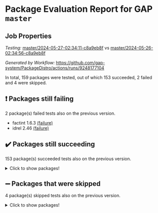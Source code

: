 # Package Evaluation Report for GAP `master`

## Job Properties

*Testing:* [master/2024-05-27-02:34:11-c8a9eb8f](https://github.com/gap-system/PackageDistro/blob/data/reports/master/2024-05-27-02:34:11-c8a9eb8f) vs [master/2024-05-26-02:34:56-c8a9eb8f](https://github.com/gap-system/PackageDistro/blob/data/reports/master/2024-05-26-02:34:56-c8a9eb8f)

*Generated by Workflow:* https://github.com/gap-system/PackageDistro/actions/runs/9248177104

In total, 159 packages were tested, out of which 153 succeeded, 2 failed and 4 were skipped.

## :exclamation: Packages still failing

2 package(s) failed tests also on the previous version.
- factint 1.6.3 [(failure)](https://github.com/gap-system/PackageDistro/actions/runs/9248177104/job/25438266813)
- idrel 2.46 [(failure)](https://github.com/gap-system/PackageDistro/actions/runs/9248177104/job/25438270882)

## :heavy_check_mark: Packages still succeeding

153 package(s) succeeded tests also on the previous version.
<details><summary>Click to show packages!</summary>

- 4ti2interface 2023.02-04 [(success)](https://github.com/gap-system/PackageDistro/actions/runs/9248177104/job/25438259958)
- ace 5.6.2 [(success)](https://github.com/gap-system/PackageDistro/actions/runs/9248177104/job/25438260075)
- aclib 1.3.2 [(success)](https://github.com/gap-system/PackageDistro/actions/runs/9248177104/job/25438260158)
- agt 0.3.1 [(success)](https://github.com/gap-system/PackageDistro/actions/runs/9248177104/job/25438260258)
- alnuth 3.2.1 [(success)](https://github.com/gap-system/PackageDistro/actions/runs/9248177104/job/25438260365)
- anupq 3.3.0 [(success)](https://github.com/gap-system/PackageDistro/actions/runs/9248177104/job/25438260444)
- atlasrep 2.1.8 [(success)](https://github.com/gap-system/PackageDistro/actions/runs/9248177104/job/25438260520)
- autodoc 2023.06.19 [(success)](https://github.com/gap-system/PackageDistro/actions/runs/9248177104/job/25438260597)
- automata 1.15 [(success)](https://github.com/gap-system/PackageDistro/actions/runs/9248177104/job/25438260748)
- automgrp 1.3.2 [(success)](https://github.com/gap-system/PackageDistro/actions/runs/9248177104/job/25438261866)
- autpgrp 1.11 [(success)](https://github.com/gap-system/PackageDistro/actions/runs/9248177104/job/25438262100)
- cap 2024.04-01 [(success)](https://github.com/gap-system/PackageDistro/actions/runs/9248177104/job/25438262299)
- caratinterface 2.3.6 [(success)](https://github.com/gap-system/PackageDistro/actions/runs/9248177104/job/25438263228)
- cddinterface 2022.11.01 [(success)](https://github.com/gap-system/PackageDistro/actions/runs/9248177104/job/25438263729)
- circle 1.6.6 [(success)](https://github.com/gap-system/PackageDistro/actions/runs/9248177104/job/25438263848)
- classicpres 1.22 [(success)](https://github.com/gap-system/PackageDistro/actions/runs/9248177104/job/25438264000)
- cohomolo 1.6.11 [(success)](https://github.com/gap-system/PackageDistro/actions/runs/9248177104/job/25438264131)
- congruence 1.2.6 [(success)](https://github.com/gap-system/PackageDistro/actions/runs/9248177104/job/25438264290)
- corelg 1.56 [(success)](https://github.com/gap-system/PackageDistro/actions/runs/9248177104/job/25438264410)
- crime 1.6 [(success)](https://github.com/gap-system/PackageDistro/actions/runs/9248177104/job/25438264553)
- crisp 1.4.6 [(success)](https://github.com/gap-system/PackageDistro/actions/runs/9248177104/job/25438264708)
- crypting 0.10.4 [(success)](https://github.com/gap-system/PackageDistro/actions/runs/9248177104/job/25438264847)
- cryst 4.1.27 [(success)](https://github.com/gap-system/PackageDistro/actions/runs/9248177104/job/25438264985)
- crystcat 1.1.10 [(success)](https://github.com/gap-system/PackageDistro/actions/runs/9248177104/job/25438265143)
- ctbllib 1.3.9 [(success)](https://github.com/gap-system/PackageDistro/actions/runs/9248177104/job/25438265276)
- cubefree 1.19 [(success)](https://github.com/gap-system/PackageDistro/actions/runs/9248177104/job/25438265425)
- curlinterface 2.3.2 [(success)](https://github.com/gap-system/PackageDistro/actions/runs/9248177104/job/25438265575)
- cvec 2.8.1 [(success)](https://github.com/gap-system/PackageDistro/actions/runs/9248177104/job/25438265699)
- datastructures 0.3.0 [(success)](https://github.com/gap-system/PackageDistro/actions/runs/9248177104/job/25438265813)
- deepthought 1.0.6 [(success)](https://github.com/gap-system/PackageDistro/actions/runs/9248177104/job/25438265924)
- design 1.8 [(success)](https://github.com/gap-system/PackageDistro/actions/runs/9248177104/job/25438266038)
- difsets 2.3.1 [(success)](https://github.com/gap-system/PackageDistro/actions/runs/9248177104/job/25438266161)
- digraphs 1.7.1 [(success)](https://github.com/gap-system/PackageDistro/actions/runs/9248177104/job/25438266283)
- edim 1.3.8 [(success)](https://github.com/gap-system/PackageDistro/actions/runs/9248177104/job/25438266401)
- example 4.3.4 [(success)](https://github.com/gap-system/PackageDistro/actions/runs/9248177104/job/25438266546)
- examplesforhomalg 2023.10-01 [(success)](https://github.com/gap-system/PackageDistro/actions/runs/9248177104/job/25438266684)
- ferret 1.0.11 [(success)](https://github.com/gap-system/PackageDistro/actions/runs/9248177104/job/25438266948)
- fga 1.5.0 [(success)](https://github.com/gap-system/PackageDistro/actions/runs/9248177104/job/25438267092)
- fining 1.5.6 [(success)](https://github.com/gap-system/PackageDistro/actions/runs/9248177104/job/25438267226)
- float 1.0.4 [(success)](https://github.com/gap-system/PackageDistro/actions/runs/9248177104/job/25438267405)
- format 1.4.4 [(success)](https://github.com/gap-system/PackageDistro/actions/runs/9248177104/job/25438267569)
- forms 1.2.11 [(success)](https://github.com/gap-system/PackageDistro/actions/runs/9248177104/job/25438267728)
- fplsa 1.2.6 [(success)](https://github.com/gap-system/PackageDistro/actions/runs/9248177104/job/25438267847)
- fr 2.4.13 [(success)](https://github.com/gap-system/PackageDistro/actions/runs/9248177104/job/25438268025)
- francy 2.0.3 [(success)](https://github.com/gap-system/PackageDistro/actions/runs/9248177104/job/25438268166)
- fwtree 1.3 [(success)](https://github.com/gap-system/PackageDistro/actions/runs/9248177104/job/25438268289)
- gapdoc 1.6.7 [(success)](https://github.com/gap-system/PackageDistro/actions/runs/9248177104/job/25438268413)
- gauss 2023.02-04 [(success)](https://github.com/gap-system/PackageDistro/actions/runs/9248177104/job/25438268543)
- gaussforhomalg 2023.11-01 [(success)](https://github.com/gap-system/PackageDistro/actions/runs/9248177104/job/25438268665)
- gbnp 1.0.5 [(success)](https://github.com/gap-system/PackageDistro/actions/runs/9248177104/job/25438268798)
- generalizedmorphismsforcap 2024.04-01 [(success)](https://github.com/gap-system/PackageDistro/actions/runs/9248177104/job/25438268915)
- genss 1.6.8 [(success)](https://github.com/gap-system/PackageDistro/actions/runs/9248177104/job/25438269049)
- gradedmodules 2024.01-01 [(success)](https://github.com/gap-system/PackageDistro/actions/runs/9248177104/job/25438269198)
- gradedringforhomalg 2023.08-01 [(success)](https://github.com/gap-system/PackageDistro/actions/runs/9248177104/job/25438269333)
- grape 4.9.0 [(success)](https://github.com/gap-system/PackageDistro/actions/runs/9248177104/job/25438269467)
- groupoids 1.74 [(success)](https://github.com/gap-system/PackageDistro/actions/runs/9248177104/job/25438269613)
- grpconst 2.6.5 [(success)](https://github.com/gap-system/PackageDistro/actions/runs/9248177104/job/25438269738)
- guarana 0.96.3 [(success)](https://github.com/gap-system/PackageDistro/actions/runs/9248177104/job/25438269892)
- guava 3.19 [(success)](https://github.com/gap-system/PackageDistro/actions/runs/9248177104/job/25438270037)
- hap 1.62 [(success)](https://github.com/gap-system/PackageDistro/actions/runs/9248177104/job/25438270166)
- hapcryst 0.1.15 [(success)](https://github.com/gap-system/PackageDistro/actions/runs/9248177104/job/25438270273)
- hecke 1.5.3 [(success)](https://github.com/gap-system/PackageDistro/actions/runs/9248177104/job/25438270408)
- help 4.0 [(success)](https://github.com/gap-system/PackageDistro/actions/runs/9248177104/job/25438270522)
- homalg 2024.01-01 [(success)](https://github.com/gap-system/PackageDistro/actions/runs/9248177104/job/25438270657)
- homalgtocas 2023.11-01 [(success)](https://github.com/gap-system/PackageDistro/actions/runs/9248177104/job/25438270773)
- images 1.3.2 [(success)](https://github.com/gap-system/PackageDistro/actions/runs/9248177104/job/25438271002)
- intpic 0.3.0 [(success)](https://github.com/gap-system/PackageDistro/actions/runs/9248177104/job/25438271116)
- io 4.8.2 [(success)](https://github.com/gap-system/PackageDistro/actions/runs/9248177104/job/25438271261)
- io_forhomalg 2023.02-04 [(success)](https://github.com/gap-system/PackageDistro/actions/runs/9248177104/job/25438271384)
- irredsol 1.4.4 [(success)](https://github.com/gap-system/PackageDistro/actions/runs/9248177104/job/25438271521)
- json 2.2.1 [(success)](https://github.com/gap-system/PackageDistro/actions/runs/9248177104/job/25438271629)
- jupyterkernel 1.5.0 [(success)](https://github.com/gap-system/PackageDistro/actions/runs/9248177104/job/25438271728)
- jupyterviz 1.5.6 [(success)](https://github.com/gap-system/PackageDistro/actions/runs/9248177104/job/25438271812)
- kan 1.37 [(success)](https://github.com/gap-system/PackageDistro/actions/runs/9248177104/job/25438271920)
- kbmag 1.5.11 [(success)](https://github.com/gap-system/PackageDistro/actions/runs/9248177104/job/25438272039)
- laguna 3.9.6 [(success)](https://github.com/gap-system/PackageDistro/actions/runs/9248177104/job/25438272134)
- liealgdb 2.2.1 [(success)](https://github.com/gap-system/PackageDistro/actions/runs/9248177104/job/25438272237)
- liepring 2.8 [(success)](https://github.com/gap-system/PackageDistro/actions/runs/9248177104/job/25438272331)
- liering 2.4.2 [(success)](https://github.com/gap-system/PackageDistro/actions/runs/9248177104/job/25438272441)
- linearalgebraforcap 2024.04-02 [(success)](https://github.com/gap-system/PackageDistro/actions/runs/9248177104/job/25438272553)
- lins 0.9 [(success)](https://github.com/gap-system/PackageDistro/actions/runs/9248177104/job/25438272653)
- localizeringforhomalg 2023.10-01 [(success)](https://github.com/gap-system/PackageDistro/actions/runs/9248177104/job/25438272743)
- loops 3.4.3 [(success)](https://github.com/gap-system/PackageDistro/actions/runs/9248177104/job/25438272844)
- lpres 1.0.3 [(success)](https://github.com/gap-system/PackageDistro/actions/runs/9248177104/job/25438272919)
- majoranaalgebras 1.5.1 [(success)](https://github.com/gap-system/PackageDistro/actions/runs/9248177104/job/25438273027)
- mapclass 1.4.6 [(success)](https://github.com/gap-system/PackageDistro/actions/runs/9248177104/job/25438273137)
- matgrp 0.70 [(success)](https://github.com/gap-system/PackageDistro/actions/runs/9248177104/job/25438273248)
- matricesforhomalg 2024.02-01 [(success)](https://github.com/gap-system/PackageDistro/actions/runs/9248177104/job/25438273333)
- modisom 2.5.4 [(success)](https://github.com/gap-system/PackageDistro/actions/runs/9248177104/job/25438273421)
- modulepresentationsforcap 2024.04-01 [(success)](https://github.com/gap-system/PackageDistro/actions/runs/9248177104/job/25438273551)
- modules 2024.01-01 [(success)](https://github.com/gap-system/PackageDistro/actions/runs/9248177104/job/25438273660)
- monoidalcategories 2024.04-01 [(success)](https://github.com/gap-system/PackageDistro/actions/runs/9248177104/job/25438273750)
- nconvex 2022.09-01 [(success)](https://github.com/gap-system/PackageDistro/actions/runs/9248177104/job/25438273861)
- nilmat 1.4.2 [(success)](https://github.com/gap-system/PackageDistro/actions/runs/9248177104/job/25438273944)
- nock 1.5 [(success)](https://github.com/gap-system/PackageDistro/actions/runs/9248177104/job/25438274035)
- normalizinterface 1.3.6 [(success)](https://github.com/gap-system/PackageDistro/actions/runs/9248177104/job/25438274118)
- nq 2.5.11 [(success)](https://github.com/gap-system/PackageDistro/actions/runs/9248177104/job/25438274226)
- numericalsgps 1.3.1 [(success)](https://github.com/gap-system/PackageDistro/actions/runs/9248177104/job/25438274347)
- openmath 11.5.3 [(success)](https://github.com/gap-system/PackageDistro/actions/runs/9248177104/job/25438274463)
- orb 4.9.0 [(success)](https://github.com/gap-system/PackageDistro/actions/runs/9248177104/job/25438274551)
- packagemanager 1.4.3 [(success)](https://github.com/gap-system/PackageDistro/actions/runs/9248177104/job/25438274630)
- patternclass 2.4.3 [(success)](https://github.com/gap-system/PackageDistro/actions/runs/9248177104/job/25438274728)
- permut 2.0.5 [(success)](https://github.com/gap-system/PackageDistro/actions/runs/9248177104/job/25438274826)
- polenta 1.3.10 [(success)](https://github.com/gap-system/PackageDistro/actions/runs/9248177104/job/25438274951)
- polymaking 0.8.7 [(success)](https://github.com/gap-system/PackageDistro/actions/runs/9248177104/job/25438275052)
- primgrp 3.4.4 [(success)](https://github.com/gap-system/PackageDistro/actions/runs/9248177104/job/25438275167)
- profiling 2.5.4 [(success)](https://github.com/gap-system/PackageDistro/actions/runs/9248177104/job/25438275288)
- qdistrnd 0.9.4 [(success)](https://github.com/gap-system/PackageDistro/actions/runs/9248177104/job/25438275395)
- qpa 1.35 [(success)](https://github.com/gap-system/PackageDistro/actions/runs/9248177104/job/25438275503)
- quagroup 1.8.4 [(success)](https://github.com/gap-system/PackageDistro/actions/runs/9248177104/job/25438275632)
- radiroot 2.9 [(success)](https://github.com/gap-system/PackageDistro/actions/runs/9248177104/job/25438275781)
- rcwa 4.7.1 [(success)](https://github.com/gap-system/PackageDistro/actions/runs/9248177104/job/25438275928)
- rds 1.8 [(success)](https://github.com/gap-system/PackageDistro/actions/runs/9248177104/job/25438276065)
- recog 1.4.2 [(success)](https://github.com/gap-system/PackageDistro/actions/runs/9248177104/job/25438276206)
- repndecomp 1.3.0 [(success)](https://github.com/gap-system/PackageDistro/actions/runs/9248177104/job/25438276359)
- repsn 3.1.2 [(success)](https://github.com/gap-system/PackageDistro/actions/runs/9248177104/job/25438276514)
- resclasses 4.7.3 [(success)](https://github.com/gap-system/PackageDistro/actions/runs/9248177104/job/25438276647)
- ringsforhomalg 2023.11-02 [(success)](https://github.com/gap-system/PackageDistro/actions/runs/9248177104/job/25438276804)
- sco 2023.08-01 [(success)](https://github.com/gap-system/PackageDistro/actions/runs/9248177104/job/25438276942)
- scscp 2.4.2 [(success)](https://github.com/gap-system/PackageDistro/actions/runs/9248177104/job/25438277106)
- semigroups 5.3.7 [(success)](https://github.com/gap-system/PackageDistro/actions/runs/9248177104/job/25438277264)
- sglppow 2.4 [(success)](https://github.com/gap-system/PackageDistro/actions/runs/9248177104/job/25438277398)
- sgpviz 0.999.5 [(success)](https://github.com/gap-system/PackageDistro/actions/runs/9248177104/job/25438277545)
- simpcomp 2.1.14 [(success)](https://github.com/gap-system/PackageDistro/actions/runs/9248177104/job/25438277699)
- singular 2023.02.09 [(success)](https://github.com/gap-system/PackageDistro/actions/runs/9248177104/job/25438277837)
- sl2reps 1.1 [(success)](https://github.com/gap-system/PackageDistro/actions/runs/9248177104/job/25438277982)
- sla 1.5.3 [(success)](https://github.com/gap-system/PackageDistro/actions/runs/9248177104/job/25438278127)
- smallgrp 1.5.3 [(success)](https://github.com/gap-system/PackageDistro/actions/runs/9248177104/job/25438278279)
- smallsemi 0.6.13 [(success)](https://github.com/gap-system/PackageDistro/actions/runs/9248177104/job/25438278434)
- sonata 2.9.6 [(success)](https://github.com/gap-system/PackageDistro/actions/runs/9248177104/job/25438278563)
- sophus 1.27 [(success)](https://github.com/gap-system/PackageDistro/actions/runs/9248177104/job/25438278689)
- sotgrps 1.2 [(success)](https://github.com/gap-system/PackageDistro/actions/runs/9248177104/job/25438278811)
- spinsym 1.5.2 [(success)](https://github.com/gap-system/PackageDistro/actions/runs/9248177104/job/25438278921)
- standardff 1.0 [(success)](https://github.com/gap-system/PackageDistro/actions/runs/9248177104/job/25438279018)
- symbcompcc 1.3.2 [(success)](https://github.com/gap-system/PackageDistro/actions/runs/9248177104/job/25438279154)
- thelma 1.3 [(success)](https://github.com/gap-system/PackageDistro/actions/runs/9248177104/job/25438279300)
- tomlib 1.2.11 [(success)](https://github.com/gap-system/PackageDistro/actions/runs/9248177104/job/25438279471)
- toolsforhomalg 2023.11-01 [(success)](https://github.com/gap-system/PackageDistro/actions/runs/9248177104/job/25438279647)
- toric 1.9.5 [(success)](https://github.com/gap-system/PackageDistro/actions/runs/9248177104/job/25438279809)
- toricvarieties 2022.07.13 [(success)](https://github.com/gap-system/PackageDistro/actions/runs/9248177104/job/25438280050)
- transgrp 3.6.5 [(success)](https://github.com/gap-system/PackageDistro/actions/runs/9248177104/job/25438280234)
- typeset 1.2.2 [(success)](https://github.com/gap-system/PackageDistro/actions/runs/9248177104/job/25438280389)
- ugaly 4.1.3 [(success)](https://github.com/gap-system/PackageDistro/actions/runs/9248177104/job/25438280519)
- unipot 1.5 [(success)](https://github.com/gap-system/PackageDistro/actions/runs/9248177104/job/25438280682)
- unitlib 4.2.0 [(success)](https://github.com/gap-system/PackageDistro/actions/runs/9248177104/job/25438280800)
- utils 0.85 [(success)](https://github.com/gap-system/PackageDistro/actions/runs/9248177104/job/25438280940)
- uuid 0.7 [(success)](https://github.com/gap-system/PackageDistro/actions/runs/9248177104/job/25438281073)
- walrus 0.9991 [(success)](https://github.com/gap-system/PackageDistro/actions/runs/9248177104/job/25438281205)
- wedderga 4.10.5 [(success)](https://github.com/gap-system/PackageDistro/actions/runs/9248177104/job/25438281391)
- xmod 2.92 [(success)](https://github.com/gap-system/PackageDistro/actions/runs/9248177104/job/25438281507)
- xmodalg 1.23 [(success)](https://github.com/gap-system/PackageDistro/actions/runs/9248177104/job/25438281647)
- yangbaxter 0.10.3 [(success)](https://github.com/gap-system/PackageDistro/actions/runs/9248177104/job/25438281783)
- zeromqinterface 0.14 [(success)](https://github.com/gap-system/PackageDistro/actions/runs/9248177104/job/25438281908)
</details>

## :heavy_minus_sign: Packages that were skipped

4 package(s) skipped tests also on the previous version.
<details><summary>Click to show packages!</summary>

- browse 1.8.21 [(skipped)](https://github.com/gap-system/PackageDistro/actions/runs/9248177104/job/25438072844)
- itc 1.5.1 [(skipped)](https://github.com/gap-system/PackageDistro/actions/runs/9248177104/job/25438072844)
- polycyclic 2.16 [(skipped)](https://github.com/gap-system/PackageDistro/actions/runs/9248177104/job/25438072844)
- xgap 4.32 [(skipped)](https://github.com/gap-system/PackageDistro/actions/runs/9248177104/job/25438072844)
</details>

